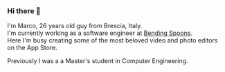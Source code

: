 ### Hi there 👋

I'm Marco, 26 years old guy from Brescia, Italy.  
I'm currently working as a software engineer at [Bending Spoons](https://github.com/BendingSpoons).  
Here I'm busy creating some of the most beloved video and photo editors on the App Store.

Previously I was a a Master's student in Computer Engineering.

<!--
**MarcoCadei/MarcoCadei** is a ✨ _special_ ✨ repository because its `README.md` (this file) appears on your GitHub profile.

Here are some ideas to get you started:

- 🔭 I’m currently working on ...
- 🌱 I’m currently learning ...
- 👯 I’m looking to collaborate on ...
- 🤔 I’m looking for help with ...
- 💬 Ask me about ...
- 📫 How to reach me: ...
- 😄 Pronouns: ...
- ⚡ Fun fact: ...
-->

